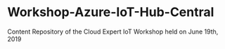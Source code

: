 # Workshop-Azure-IoT-Hub-Central

Content Repository of the Cloud Expert IoT Workshop held on June 19th, 2019 
